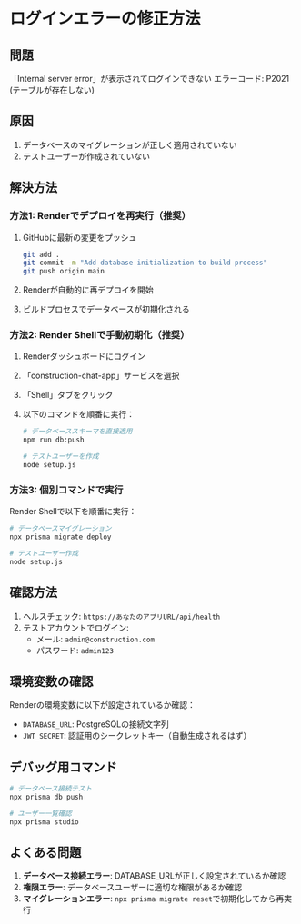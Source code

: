 # ログインエラーの修正方法

## 問題
「Internal server error」が表示されてログインできない
エラーコード: P2021 (テーブルが存在しない)

## 原因
1. データベースのマイグレーションが正しく適用されていない
2. テストユーザーが作成されていない

## 解決方法

### 方法1: Renderでデプロイを再実行（推奨）
1. GitHubに最新の変更をプッシュ
   ```bash
   git add .
   git commit -m "Add database initialization to build process"
   git push origin main
   ```

2. Renderが自動的に再デプロイを開始
3. ビルドプロセスでデータベースが初期化される

### 方法2: Render Shellで手動初期化（推奨）
1. Renderダッシュボードにログイン
2. 「construction-chat-app」サービスを選択
3. 「Shell」タブをクリック
4. 以下のコマンドを順番に実行：

   ```bash
   # データベーススキーマを直接適用
   npm run db:push
   
   # テストユーザーを作成
   node setup.js
   ```

### 方法3: 個別コマンドで実行
Render Shellで以下を順番に実行：
```bash
# データベースマイグレーション
npx prisma migrate deploy

# テストユーザー作成
node setup.js
```

## 確認方法
1. ヘルスチェック: `https://あなたのアプリURL/api/health`
2. テストアカウントでログイン:
   - メール: `admin@construction.com`
   - パスワード: `admin123`

## 環境変数の確認
Renderの環境変数に以下が設定されているか確認：
- `DATABASE_URL`: PostgreSQLの接続文字列
- `JWT_SECRET`: 認証用のシークレットキー（自動生成されるはず）

## デバッグ用コマンド
```bash
# データベース接続テスト
npx prisma db push

# ユーザー一覧確認
npx prisma studio
```

## よくある問題
1. **データベース接続エラー**: DATABASE_URLが正しく設定されているか確認
2. **権限エラー**: データベースユーザーに適切な権限があるか確認
3. **マイグレーションエラー**: `npx prisma migrate reset`で初期化してから再実行